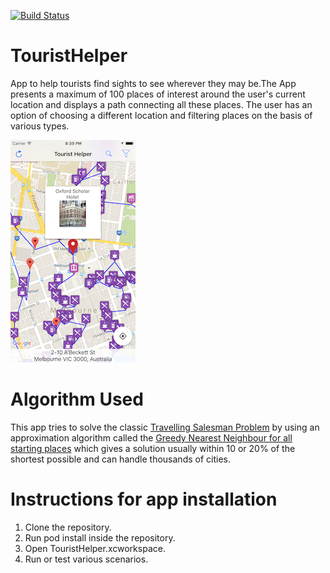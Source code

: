 [![Build Status](https://travis-ci.org/NikantVohra/TouristHelper.svg)](https://travis-ci.org/NikantVohra/TouristHelper)

# TouristHelper
App to help tourists find sights to see wherever they may be.The App presents a maximum of 100 places of interest around the user's current location and displays a path connecting all these places. The user has an option of choosing a different location and filtering places on the basis of various types. 

![](Screenshot.png?raw=true)
 
 # Algorithm Used
This app tries to solve the classic [Travelling Salesman Problem](https://simple.wikipedia.org/wiki/Travelling_salesman_problem) by using an approximation algorithm called the [Greedy Nearest Neighbour for all starting places]((https://web.archive.org/web/20131202232743/http://nbviewer.ipython.org/url/norvig.com/ipython/TSPv3.ipynb)) which gives a solution usually within 10 or 20% of the shortest possible and can handle thousands of cities. 
 
 # Instructions for app installation
 1. Clone the repository.
 2. Run pod install inside the repository.
 3. Open TouristHelper.xcworkspace.
 4. Run or test various scenarios. 
